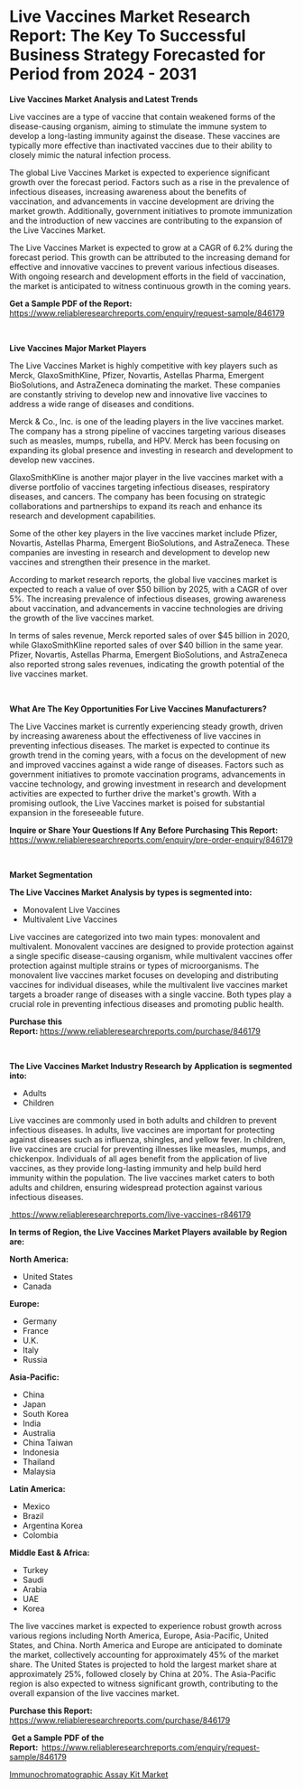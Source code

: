 <p><h1>Live Vaccines Market Research Report: The Key To Successful Business Strategy Forecasted for Period from 2024 - 2031</h1></p><p><strong>Live Vaccines Market Analysis and Latest Trends</strong></p>
<p><p>Live vaccines are a type of vaccine that contain weakened forms of the disease-causing organism, aiming to stimulate the immune system to develop a long-lasting immunity against the disease. These vaccines are typically more effective than inactivated vaccines due to their ability to closely mimic the natural infection process.</p><p>The global Live Vaccines Market is expected to experience significant growth over the forecast period. Factors such as a rise in the prevalence of infectious diseases, increasing awareness about the benefits of vaccination, and advancements in vaccine development are driving the market growth. Additionally, government initiatives to promote immunization and the introduction of new vaccines are contributing to the expansion of the Live Vaccines Market.</p><p>The Live Vaccines Market is expected to grow at a CAGR of 6.2% during the forecast period. This growth can be attributed to the increasing demand for effective and innovative vaccines to prevent various infectious diseases. With ongoing research and development efforts in the field of vaccination, the market is anticipated to witness continuous growth in the coming years.</p></p>
<p><strong>Get a Sample PDF of the Report:&nbsp;</strong> <a href="https://www.reliableresearchreports.com/enquiry/request-sample/846179">https://www.reliableresearchreports.com/enquiry/request-sample/846179</a></p>
<p>&nbsp;</p>
<p><strong>Live Vaccines Major Market Players</strong></p>
<p><p>The Live Vaccines Market is highly competitive with key players such as Merck, GlaxoSmithKline, Pfizer, Novartis, Astellas Pharma, Emergent BioSolutions, and AstraZeneca dominating the market. These companies are constantly striving to develop new and innovative live vaccines to address a wide range of diseases and conditions.</p><p>Merck & Co., Inc. is one of the leading players in the live vaccines market. The company has a strong pipeline of vaccines targeting various diseases such as measles, mumps, rubella, and HPV. Merck has been focusing on expanding its global presence and investing in research and development to develop new vaccines.</p><p>GlaxoSmithKline is another major player in the live vaccines market with a diverse portfolio of vaccines targeting infectious diseases, respiratory diseases, and cancers. The company has been focusing on strategic collaborations and partnerships to expand its reach and enhance its research and development capabilities.</p><p>Some of the other key players in the live vaccines market include Pfizer, Novartis, Astellas Pharma, Emergent BioSolutions, and AstraZeneca. These companies are investing in research and development to develop new vaccines and strengthen their presence in the market.</p><p>According to market research reports, the global live vaccines market is expected to reach a value of over $50 billion by 2025, with a CAGR of over 5%. The increasing prevalence of infectious diseases, growing awareness about vaccination, and advancements in vaccine technologies are driving the growth of the live vaccines market.</p><p>In terms of sales revenue, Merck reported sales of over $45 billion in 2020, while GlaxoSmithKline reported sales of over $40 billion in the same year. Pfizer, Novartis, Astellas Pharma, Emergent BioSolutions, and AstraZeneca also reported strong sales revenues, indicating the growth potential of the live vaccines market.</p></p>
<p>&nbsp;</p>
<p><strong>What Are The Key Opportunities For Live Vaccines Manufacturers?</strong></p>
<p><p>The Live Vaccines market is currently experiencing steady growth, driven by increasing awareness about the effectiveness of live vaccines in preventing infectious diseases. The market is expected to continue its growth trend in the coming years, with a focus on the development of new and improved vaccines against a wide range of diseases. Factors such as government initiatives to promote vaccination programs, advancements in vaccine technology, and growing investment in research and development activities are expected to further drive the market's growth. With a promising outlook, the Live Vaccines market is poised for substantial expansion in the foreseeable future.</p></p>
<p><strong>Inquire or Share Your Questions If Any Before Purchasing This Report:</strong> <a href="https://www.reliableresearchreports.com/enquiry/pre-order-enquiry/846179">https://www.reliableresearchreports.com/enquiry/pre-order-enquiry/846179</a></p>
<p>&nbsp;</p>
<p><strong>Market Segmentation</strong></p>
<p><strong>The Live Vaccines Market Analysis by types is segmented into:</strong></p>
<p><ul><li>Monovalent Live Vaccines</li><li>Multivalent Live Vaccines</li></ul></p>
<p><p>Live vaccines are categorized into two main types: monovalent and multivalent. Monovalent vaccines are designed to provide protection against a single specific disease-causing organism, while multivalent vaccines offer protection against multiple strains or types of microorganisms. The monovalent live vaccines market focuses on developing and distributing vaccines for individual diseases, while the multivalent live vaccines market targets a broader range of diseases with a single vaccine. Both types play a crucial role in preventing infectious diseases and promoting public health.</p></p>
<p><strong>Purchase this Report:&nbsp;</strong><a href="https://www.reliableresearchreports.com/purchase/846179">https://www.reliableresearchreports.com/purchase/846179</a></p>
<p>&nbsp;</p>
<p><strong>The Live Vaccines Market Industry Research by Application is segmented into:</strong></p>
<p><ul><li>Adults</li><li>Children</li></ul></p>
<p><p>Live vaccines are commonly used in both adults and children to prevent infectious diseases. In adults, live vaccines are important for protecting against diseases such as influenza, shingles, and yellow fever. In children, live vaccines are crucial for preventing illnesses like measles, mumps, and chickenpox. Individuals of all ages benefit from the application of live vaccines, as they provide long-lasting immunity and help build herd immunity within the population. The live vaccines market caters to both adults and children, ensuring widespread protection against various infectious diseases.</p></p>
<p><a href="https://www.reliableresearchreports.com/live-vaccines-r846179">&nbsp;https://www.reliableresearchreports.com/live-vaccines-r846179</a></p>
<p><strong>In terms of Region, the Live Vaccines Market Players available by Region are:</strong></p>
<p>
    <p> <strong> North America: </strong>
        <ul>
            <li>United States</li>
            <li>Canada</li>
        </ul>
        </p> 
    <p> <strong> Europe: </strong>
        <ul>
            <li>Germany</li>
            <li>France</li>
            <li>U.K.</li>
            <li>Italy</li>
            <li>Russia</li>
        </ul>
        </p> 
    <p> <strong> Asia-Pacific: </strong>
        <ul>
            <li>China</li>
            <li>Japan</li>
            <li>South Korea</li>
            <li>India</li>
            <li>Australia</li>
            <li>China Taiwan</li>
            <li>Indonesia</li>
            <li>Thailand</li>
            <li>Malaysia</li>
        </ul>
        </p> 
    <p> <strong> Latin America: </strong>
        <ul>
            <li>Mexico</li>
            <li>Brazil</li>
            <li>Argentina Korea</li>
            <li>Colombia</li>
        </ul>
        </p> 
    <p> <strong> Middle East & Africa: </strong>
        <ul>
            <li>Turkey</li>
            <li>Saudi</li>
            <li>Arabia</li>
            <li>UAE</li>
            <li>Korea</li>
        </ul>
    </p>
    </p>
<p><p>The live vaccines market is expected to experience robust growth across various regions including North America, Europe, Asia-Pacific, United States, and China. North America and Europe are anticipated to dominate the market, collectively accounting for approximately 45% of the market share. The United States is projected to hold the largest market share at approximately 25%, followed closely by China at 20%. The Asia-Pacific region is also expected to witness significant growth, contributing to the overall expansion of the live vaccines market.</p></p>
<p><strong>Purchase this Report: </strong><a href="https://www.reliableresearchreports.com/purchase/846179">https://www.reliableresearchreports.com/purchase/846179</a></p>
<p>&nbsp;<strong>Get a Sample PDF of the Report:&nbsp;&nbsp;</strong><a href="https://www.reliableresearchreports.com/enquiry/request-sample/846179">https://www.reliableresearchreports.com/enquiry/request-sample/846179</a></p>
<p><strong></strong></p>
<p><p><a href="https://view.publitas.com/reportprime-1/immunochromatographic-assay-kit-market-trends-forecast-and-competitive-analysis-to-2031/">Immunochromatographic Assay Kit Market</a></p></p>